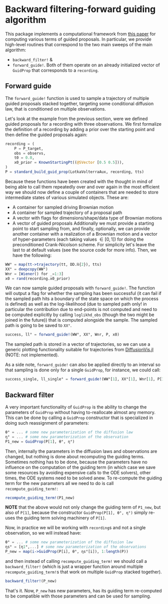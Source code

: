 # Backward filtering-forward guiding algorithm
This package implements a computational framework from [this paper](https://arxiv.org/abs/1712.03807) for computing various terms of guided proposals. In particular, we provide high-level routines that correspond to the two main sweeps of the main algorithm:
- `backward_filter!` &
- `forward_guide!`.
Both of them operate on an already initialized vector of `GuidProp` that corresponds to a `recording`.
## Forward guide
The `forward_guide!` function is used to sample a trajectory of multiple guided proposals stacked together, targeting some conditional diffusion law, that is conditioned on multiple observations.

Let's look at the example from the previous section, were we defined guided proposals
for a recording with three observations. We first formalize the definition of a recording by adding a prior over the starting point and then define the guided proposals again:
```julia
recording = (
    P = P_target,
    obs = observs,
    t0 = 0.0,
    x0_prior = KnownStartingPt((@SVector [0.5 0.5])),
)
P = standard_build_guid_prop(LotkaVolterraAux, recording, tts)
```
Because these functions have been created with the thought in mind of being able to call them repeatedly over and over again in the most efficient way we should now define a couple of containers that are needed to store intermediate states of various simulated objects. These are:
- A container for sampled driving Brownian motion
- A container for sampled trajectory of a proposal path
- A vector with flags for dimensions/shape/data type of Brownian motions
- A vector of guided proposals
Additionally we must provide a starting point to start sampling from, and finally, optionally, we can provide another container with a realization of a Brownian motion and a vector of hyper-parameters (each taking values $\in [0,1]$) for doing the preconditioned Crank-Nicolson scheme. For simplicity let's leave the last to at default values (see the source code for more info). Then, we have the following:
```julia
WW° = map(tt->trajectory(tt, DD.ℝ{2}), tts)
XX° = deepcopy(WW°)
Wnr = [Wiener() for _=1:3]
x0 = rand(recording.x0_prior)
```
We can now sample guided proposals with `forward_guide!`. The function will output a flag for whether the sampling has been successful (it can fail if the sampled path hits a boundary of the state space on which the process is defined) as well as the log-likelihood (due to sampled path only! in particular the contribution due to end-points is not computed and need to be computed explicitly by calling `loglikhd_obs` (though the two might be joined in the future)) that is computed alongside the sample. The sampled path is going to be saved to `XX°`.
```julia
success, ll° = forward_guide!(WW°, XX°, Wnr, P, x0)
```
The sampled path is stored in a vector of trajectories, so we can use a generic plotting functionality suitable for trajectories from  [DiffusionVis.jl](https://github.com/JuliaDiffusionBayes/DiffusionVis.jl) (NOTE: not implemented).

As a side note, `forward_guide!` can also be applied directly to an interval so that sampling is done only for a single `GuidProp`, for instance, we could call:
```julia
success_single, ll_single° = forward_guide!(WW°[1], XX°[1], Wnr[1], P[1], x0)
```

## Backward filter
A very important functionality of `GuidProp` is the ability to change the parameters of `GuidProp` without having to-reallocate almost any memory. This can be done by calling a `GuidProp` constructor that is specialized in doing such reassignment of parameters:
```julia
θ° = ... # some new parameterization of the diffusion law
η° = ... # some new parameterization of the observation
P1_new = GuidProp(P[1], θ°, η°)
```
Then, internally the parameters in the diffusion laws and observations are changed, but nothing is done about recomputing the guiding terms. Sometimes nothing has to be done, because the parameters have no influence on the computation of the guiding term (in which case we save some resources by avoiding expensive calls to the ODE solvers), other times, the ODE systems need to be solved anew. To re-compute the guiding term for the new parameters all we need to do is call `recompute_guiding_term!`:
```julia
recompute_guiding_term!(P1_new)
```
**NOTE** that the above would not only change the guiding term of `P1_new`, but also of `P[1]`, because the constructor `GuidProp(P[1], θ°, η°)` simply re-uses the guiding term solving machinery of `P[1]`.

Now, in practice we will be working with `recording`s and not a single observation, so we will instead have:
```julia
θ° = ... # some new parameterization of the diffusion law
ηs° = [η1°,...] # some new parameterization of the observations
P_new = map(i->GuidProp(P[i], θ°, ηs°[i]), 1:length(P))
```
and then instead of calling `recompute_guiding_term!` we should call a `backward_filter!` (which is just a wrapper function around multiple `recompute_guiding_term!`s that work on multiple `GuidProp` stacked together).
```julia
backward_filter!(P_new)
```
That's it. Now, `P_new` has new parameters, has its guiding term re-computed to be compatible with those parameters and can be used for sampling.
